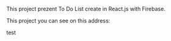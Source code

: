 This project prezent To Do List create in React.js with Firebase.

This project you can see on this address: 

test
